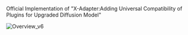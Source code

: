 Official Implementation of "X-Adapter:Adding Universal Compatibility of Plugins for Upgraded Diffusion Model"

![Overview_v6](https://github.com/showlab/X-Adapter/assets/152716091/fa1ef3e9-b3bc-4128-a533-db07866ed0d6)

